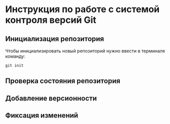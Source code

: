 # **Инструкция по работе с системой контроля версий Git**

## Инициализация репозитория

Чтобы инициализировать новый репозиторий нужно ввести в терминале команду:

    git init
    
## Проверка состояния репозитория

## Добавление версионности

## Фиксация изменений
